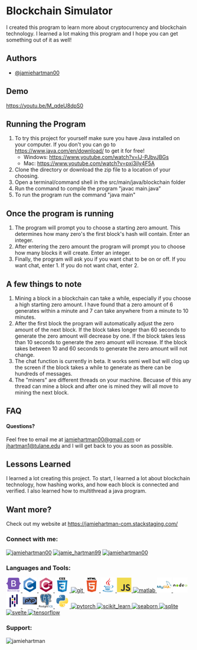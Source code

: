 
# Blockchain Simulator

I created this program to learn more about cryptocurrency and blockchain technology.  I learned a lot making this program and I hope you can get something out of it as well!



## Authors

- [@jamiehartman00](https://www.github.com/jamiehartman00)



## Demo

https://youtu.be/M_qdeU8dpS0


## Running the Program

1. To try this project for yourself make sure you have Java installed on your computer.  If you don't you can go to https://www.java.com/en/download/ to get it for free!
    - Windows: https://www.youtube.com/watch?v=IJ-PJbvJBGs
    - Mac: https://www.youtube.com/watch?v=pxi3iIy4F5A
2. Clone the directory or download the zip file to a location of your choosing.  
3. Open a terminal/command shell in the src/main/java/blockchain folder
4. Run the command to compile the program "javac main.java"
5. To run the program run the command "java main"

## Once the program is running

1. The program will prompt you to choose a starting zero amount.  This determines how many zero's the first block's hash will contain. Enter an integer.
2. After entering the zero amount the program will prompt you to choose how many blocks it will create. Enter an integer.
3. Finally, the program will ask you if you want chat to be on or off. If you want chat, enter 1.  If you do not want chat, enter 2.

## A few things to note

1. Mining a block in a blockchain can take a while, especially if you choose a high starting zero amount.  I have found that a zero amount of 6 generates within a minute and 7 can take anywhere from a minute to 10 minutes.  
2. After the first block the program will automatically adjust the zero amount of the next block.  If the block takes longer than 60 seconds to generate the zero amount will decrease by one.  If the block takes less than 10 seconds to generate the zero amount will increase.  If the block takes between 10 and 60 seconds to generate the zero amount will not change.
3. The chat function is currently in beta.  It works semi well but will clog up the screen if the block takes a while to generate as there can be hundreds of messages.
4. The "miners" are different threads on your machine.  Becuase of this any thread can mine a block and after one is mined they will all move to mining the next block.


## FAQ

#### Questions?

Feel free to email me at jamiehartman00@gmail.com or jhartman1@tulane.edu and I will get back to you as soon as possible.




## Lessons Learned

I learned a lot creating this project.  To start, I learned a lot about blockchain technology, how hashing works, and how each block is connected and verified.  I also learned how to multithread a java program.

## Want more?

Check out my website at https://jamiehartman-com.stackstaging.com/

<h3 align="left">Connect with me:</h3>
<p align="left">
<a href="https://linkedin.com/in/jamiehartman00" target="blank"><img align="center" src="https://raw.githubusercontent.com/rahuldkjain/github-profile-readme-generator/master/src/images/icons/Social/linked-in-alt.svg" alt="jamiehartman00" height="30" width="40" /></a>
<a href="https://instagram.com/jamie_hartman99" target="blank"><img align="center" src="https://raw.githubusercontent.com/rahuldkjain/github-profile-readme-generator/master/src/images/icons/Social/instagram.svg" alt="jamie_hartman99" height="30" width="40" /></a>
<a href="https://github.com/jhartman00" target="blank"><img align="center" src="https://raw.githubusercontent.com/rahuldkjain/github-profile-readme-generator/master/src/images/icons/Social/github.svg" alt="jamiehartman00" height="30" width="40" /></a>
</p>

<h3 align="left">Languages and Tools:</h3>
<p align="left"> <a href="https://getbootstrap.com" target="_blank" rel="noreferrer"> <img src="https://raw.githubusercontent.com/devicons/devicon/master/icons/bootstrap/bootstrap-plain-wordmark.svg" alt="bootstrap" width="40" height="40"/> </a> <a href="https://www.cprogramming.com/" target="_blank" rel="noreferrer"> <img src="https://raw.githubusercontent.com/devicons/devicon/master/icons/c/c-original.svg" alt="c" width="40" height="40"/> </a> <a href="https://www.w3schools.com/cpp/" target="_blank" rel="noreferrer"> <img src="https://raw.githubusercontent.com/devicons/devicon/master/icons/cplusplus/cplusplus-original.svg" alt="cplusplus" width="40" height="40"/> </a> <a href="https://www.w3schools.com/css/" target="_blank" rel="noreferrer"> <img src="https://raw.githubusercontent.com/devicons/devicon/master/icons/css3/css3-original-wordmark.svg" alt="css3" width="40" height="40"/> </a> <a href="https://git-scm.com/" target="_blank" rel="noreferrer"> <img src="https://www.vectorlogo.zone/logos/git-scm/git-scm-icon.svg" alt="git" width="40" height="40"/> </a> <a href="https://www.w3.org/html/" target="_blank" rel="noreferrer"> <img src="https://raw.githubusercontent.com/devicons/devicon/master/icons/html5/html5-original-wordmark.svg" alt="html5" width="40" height="40"/> </a> <a href="https://www.java.com" target="_blank" rel="noreferrer"> <img src="https://raw.githubusercontent.com/devicons/devicon/master/icons/java/java-original.svg" alt="java" width="40" height="40"/> </a> <a href="https://developer.mozilla.org/en-US/docs/Web/JavaScript" target="_blank" rel="noreferrer"> <img src="https://raw.githubusercontent.com/devicons/devicon/master/icons/javascript/javascript-original.svg" alt="javascript" width="40" height="40"/> </a> <a href="https://www.mathworks.com/" target="_blank" rel="noreferrer"> <img src="https://upload.wikimedia.org/wikipedia/commons/2/21/Matlab_Logo.png" alt="matlab" width="40" height="40"/> </a> <a href="https://www.mysql.com/" target="_blank" rel="noreferrer"> <img src="https://raw.githubusercontent.com/devicons/devicon/master/icons/mysql/mysql-original-wordmark.svg" alt="mysql" width="40" height="40"/> </a> <a href="https://nodejs.org" target="_blank" rel="noreferrer"> <img src="https://raw.githubusercontent.com/devicons/devicon/master/icons/nodejs/nodejs-original-wordmark.svg" alt="nodejs" width="40" height="40"/> </a> <a href="https://pandas.pydata.org/" target="_blank" rel="noreferrer"> <img src="https://raw.githubusercontent.com/devicons/devicon/2ae2a900d2f041da66e950e4d48052658d850630/icons/pandas/pandas-original.svg" alt="pandas" width="40" height="40"/> </a> <a href="https://www.php.net" target="_blank" rel="noreferrer"> <img src="https://raw.githubusercontent.com/devicons/devicon/master/icons/php/php-original.svg" alt="php" width="40" height="40"/> </a> <a href="https://www.postgresql.org" target="_blank" rel="noreferrer"> <img src="https://raw.githubusercontent.com/devicons/devicon/master/icons/postgresql/postgresql-original-wordmark.svg" alt="postgresql" width="40" height="40"/> </a> <a href="https://www.python.org" target="_blank" rel="noreferrer"> <img src="https://raw.githubusercontent.com/devicons/devicon/master/icons/python/python-original.svg" alt="python" width="40" height="40"/> </a> <a href="https://pytorch.org/" target="_blank" rel="noreferrer"> <img src="https://www.vectorlogo.zone/logos/pytorch/pytorch-icon.svg" alt="pytorch" width="40" height="40"/> </a> <a href="https://scikit-learn.org/" target="_blank" rel="noreferrer"> <img src="https://upload.wikimedia.org/wikipedia/commons/0/05/Scikit_learn_logo_small.svg" alt="scikit_learn" width="40" height="40"/> </a> <a href="https://seaborn.pydata.org/" target="_blank" rel="noreferrer"> <img src="https://seaborn.pydata.org/_images/logo-mark-lightbg.svg" alt="seaborn" width="40" height="40"/> </a> <a href="https://www.sqlite.org/" target="_blank" rel="noreferrer"> <img src="https://www.vectorlogo.zone/logos/sqlite/sqlite-icon.svg" alt="sqlite" width="40" height="40"/> </a> <a href="https://svelte.dev" target="_blank" rel="noreferrer"> <img src="https://upload.wikimedia.org/wikipedia/commons/1/1b/Svelte_Logo.svg" alt="svelte" width="40" height="40"/> </a> <a href="https://www.tensorflow.org" target="_blank" rel="noreferrer"> <img src="https://www.vectorlogo.zone/logos/tensorflow/tensorflow-icon.svg" alt="tensorflow" width="40" height="40"/> </a> </p>


<h3 align="left">Support:</h3>
<p><a href="https://www.buymeacoffee.com/jamiehartman"> <img align="left" src="https://cdn.buymeacoffee.com/buttons/v2/default-yellow.png" height="50" width="210" alt="jamiehartman" /></a></p><br><br>

